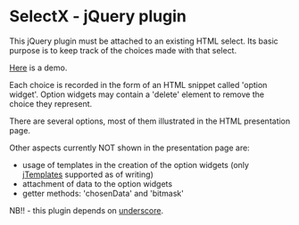SelectX - jQuery plugin
=======================

This jQuery plugin must be attached to an existing HTML select. Its basic purpose is to keep track of the choices made with that select.

[Here](http://muzietto.github.io/selectx/) is a demo.

Each choice is recorded in the form of an HTML snippet called 'option widget'. Option widgets may contain a 'delete' element to remove the choice they represent.

There are several options, most of them illustrated in the HTML presentation page.

Other aspects currently NOT shown in the presentation page are:
- usage of templates in the creation of the option widgets (only [jTemplates](http://jtemplates.tpython.com/) supported as of writing)
- attachment of data to the option widgets
- getter methods: 'chosenData' and 'bitmask'

NB!! - this plugin depends on [underscore](http://underscorejs.org/).
